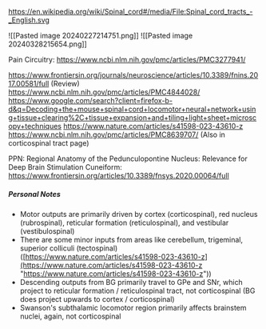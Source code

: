 
https://en.wikipedia.org/wiki/Spinal_cord#/media/File:Spinal_cord_tracts_-_English.svg

![[Pasted image 20240227214751.png]]
![[Pasted image 20240328215654.png]]

Pain Circuitry: https://www.ncbi.nlm.nih.gov/pmc/articles/PMC3277941/


https://www.frontiersin.org/journals/neuroscience/articles/10.3389/fnins.2017.00581/full (Review)
https://www.ncbi.nlm.nih.gov/pmc/articles/PMC4844028/
https://www.google.com/search?client=firefox-b-d&q=Decoding+the+mouse+spinal+cord+locomotor+neural+network+using+tissue+clearing%2C+tissue+expansion+and+tiling+light+sheet+microscopy+techniques
https://www.nature.com/articles/s41598-023-43610-z
https://www.ncbi.nlm.nih.gov/pmc/articles/PMC8639707/ (Also in corticospinal tract page)

PPN: Regional Anatomy of the Pedunculopontine Nucleus:
Relevance for Deep Brain Stimulation
Cuneiform: https://www.frontiersin.org/articles/10.3389/fnsys.2020.00064/full




##### Personal Notes
- Motor outputs are primarily driven by cortex (corticospinal), red nucleus (rubrospinal), reticular formation (reticulospinal), and vestibular (vestibulospinal)
- There are some minor inputs from areas like cerebellum, trigeminal, superior colliculi (tectospinal) ([https://www.nature.com/articles/s41598-023-43610-z](https://www.nature.com/articles/s41598-023-43610-z "https://www.nature.com/articles/s41598-023-43610-z"))
- Descending outputs from BG primarily travel to GPe and SNr, which project to reticular formation / reticulospinal tract, not corticospinal (BG does project upwards to cortex / corticospinal)
- Swanson's subthalamic locomotor region primarily affects brainstem nuclei, again, not corticospinal